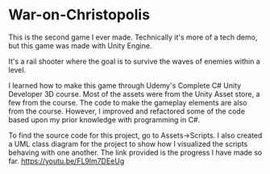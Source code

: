 # War-on-Christopolis
This is the second game I ever made. Technically it's more of a tech demo, but this game was made with Unity Engine. 

It's a rail shooter where the goal is to survive the waves of enemies within a level.

I learned how to make this game through Udemy's Complete C# Unity Developer 3D course. Most of the assets were from the Unity Asset store, a few from the course. The code to make the gameplay elements are also from the course. However, I improved and refactored some of the code based upon my prior knowledge with programming in C#.

To find the source code for this project, go to Assets->Scripts. I also created a UML class diagram for the project to show how I visualized the scripts behaving with one another. The link provided is the progress I have made so far. https://youtu.be/FL9lm7DEeUg

